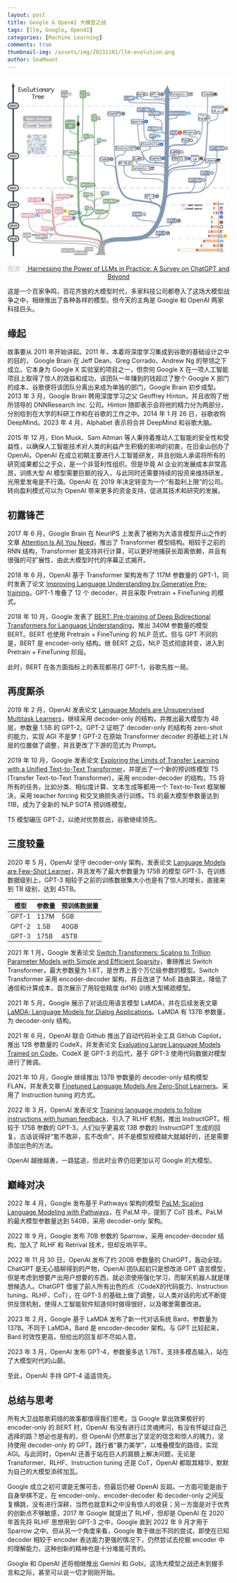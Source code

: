 ```yaml
---
layout: post
title: Google & OpenAI 大模型之战
tags: [llm, Google, OpenAI]
categories: [Machine Learning]
comments: true
thumbnail-img: /assets/img/20231101/llm-evolution.png
author: SeaMount
---
```


![llm-evolution-tree](/assets/img/20231101/llm-evolution.png)
<center style="font-size:14px;color:#C0C0C0;">
图源：<a href="https://arxiv.org/abs/2304.13712">
Harnessing the Power of LLMs in Practice: A Survey on ChatGPT and Beyond
</a>
</center>

这是一个百家争鸣，百花齐放的大模型时代，多家科技公司都卷入了这场大模型战争之中，相继推出了各种各样的模型。但今天的主角是 Google 和 OpenAI 两家科技巨头。

## 缘起

故事要从 2011 年开始讲起。2011 年，本着将深度学习集成到谷歌的基础设计之中的目的， Google Brain 在 Jeff Dean、Greg Corrado、Andrew Ng 的带领之下成立。它本身为 Google X 实验室的项目之一，但奈何 Google X 在一项人工智能项目上取得了惊人的效益和成功，该团队一年赚到的钱超过了整个 Google X 部门的成本，谷歌便将该团队分离出来成为单独的部门，Google Brain 初步成型。2013 年 3 月，Google Brain 聘用深度学习之父 Geoffrey Hinton，并且收购了他所领导的 DNNResearch Inc. 公司。Hinton 随即表示会将他的精力分为两部分，分别给到在大学的科研工作和在谷歌的工作之中。2014 年 1 月 26 日，谷歌收购 DeepMind。2023 年 4 月，Alphabet 表示将合并 DeepMind 和谷歌大脑。

2015 年 12 月，Elon Musk、Sam Altman 等人秉持着推动人工智能的安全性和受益性，以确保人工智能技术对人类的利益产生积极的影响的初衷，在旧金山创办了 OpenAI。OpenAI 在成立初期主要进行人工智能研发，并且创始人承诺将所有的研究成果都公之于众，是一个非营利性组织。但是毕竟 AI 企业的发展成本非常高昂，训练大型 AI 模型需要巨额的投入，与此同时还需要持续的投资来维持研发，光用爱发电是不行滴。OpenAI 在 2019 年决定转变为一个“有盈利上限”的公司。转向盈利模式可以为 OpenAI 带来更多的资金支持，促进其技术和研究的发展。

## 初露锋芒

2017 年 6 月，Google Brain 在 NeurIPS 上发表了被称为大语言模型开山之作的文章 [Attention Is All You Need](https://arxiv.org/abs/1706.03762)，推出了 Transformer 模型结构。相较于之前的 RNN 结构，Transformer 能支持并行计算，可以更好地捕获长距离依赖，并且有很强的可扩展性，由此大模型时代的序幕正式揭开。

2018 年 6 月，OpenAI 基于 Transformer 架构发布了 117M 参数量的 GPT-1，同时发表了论文 [Improving Language Understanding by Generative Pre-training](https://s3-us-west-2.amazonaws.com/openai-assets/research-covers/language-unsupervised/language_understanding_paper.pdf)。GPT-1 堆叠了 12 个 decoder，并且采取 Pretrain + FineTuning 的模式。

2018 年 10 月，Google 发表了 [BERT: Pre-training of Deep Bidirectional Transformers for Language Understanding](http://arxiv.org/abs/1810.04805)，推出 340M 参数量的模型 BERT。BERT 也使用 Pretrain + FineTuning 的 NLP 范式，但与 GPT 不同的是，BERT 是 encoder-only 结构。继 BERT 之后，NLP 范式彻底转变，进入到 Pretrain + FineTuning 阶段。

此时，BERT 在各方面指标上的表现都吊打 GPT-1，谷歌先胜一局。

## 再度厮杀

2019 年 2 月，OpenAI 发表论文 [Language Models are Unsupervised Multitask Learners](https://d4mucfpksywv.cloudfront.net/better-language-models/language-models.pdf)，继续采用 decoder-only 的结构，并推出最大模型为 48 层，参数量 1.5B 的 GPT-2。GPT-2 证明了 decoder-only 的结构有 zero-shot 的能力，实现 AGI 不是梦！GPT-2 在原始 Transformer decoder 的基础上对 LN 层的位置做了调整，并且更改了下游的范式为 Prompt。

2019 年 10 月，Google 发表论文 [Exploring the Limits of Transfer Learning with a Unified Text-to-Text Transformer](http://arxiv.org/abs/1910.10683)，并提出了一个新的预训练模型 T5 (Transfer Text-to-Text Transformer)，采用 encoder-decoder 的结构，T5 将所有的任务，比如分类、相似度计算、文本生成等都用一个 Text-to-Text 框架解决，采用 teacher forcing 和交叉熵损失进行训练。T5 的最大模型参数量达到 11B，成为了全新的 NLP SOTA 预训练模型。

T5 模型碾压 GPT-2，以绝对优势胜出，谷歌继续领先。

## 三度较量

2020 年 5 月，OpenAI 坚守 decoder-only 架构，发表论文 [Language Models are Few-Shot Learner](http://arxiv.org/abs/2005.14165)，并且发布了最大参数量为 175B 的模型 GPT-3，在训练数据级别上，GPT-3 相较于之前的训练数据集大小也是有了惊人的增长，直接来到 TB 级别，达到 45TB。


| 模型 | 参数量 | 预训练数据量 |
| ---- | ---- | ---- |
| GPT-1 | 117M | 5GB |
| GPT-2 | 1.5B | 40GB |
| GPT-3 | 175B | 45TB |

2021 年 1 月，Google 发表论文 [Switch Transformers: Scaling to Trillion Parameter Models with Simple and Efficient Sparsity](http://arxiv.org/abs/2101.03961)，重磅推出 Switch Transformer，最大参数量为 1.6T，是世界上首个万亿级参数的模型。Switch Transformer 采用 encoder-decoder 架构，并且改进了 MoE 路由算法，降低了通信和计算成本，首次展示了用较低精度 (bf16) 训练大型稀疏模型。

2021 年 5 月，Google 展示了对话应用语言模型 LaMDA，并在后续发表文章 [LaMDA: Language Models for Dialog Applications](http://arxiv.org/abs/2201.08239)。LaMDA 有 137B 参数量，为 decoder-only 结构。

2021 年 6 月，OpenAI 联合 Github 推出了自动代码补全工具 Github Copilot，推出 12B 参数量的 CodeX，并发表论文 [Evaluating Large Language Models Trained on Code](http://arxiv.org/abs/2107.03374)。CodeX 是 GPT-3 的后代，基于 GPT-3 使用代码数据对模型进行了微调。

2021 年 10 月，Google 继续推出 137B 参数量的 decoder-only 结构模型 FLAN，并发表文章 [Finetuned Language Models Are Zero-Shot Learners](http://arxiv.org/abs/2109.01652)。采用了 Instruction tuning 的方式。

2022 年 3 月，OpenAI 发表论文 [Training language models to follow instructions with human feedback](http://arxiv.org/abs/2203.02155)，引入了 RLHF 机制，推出 InstructGPT。相较于 175B 参数的 GPT-3，人们似乎更喜欢 13B 参数的 InstructGPT 生成的回复。古话说得好“氪不救非，玄不改命”，并不是模型规模越大就越好的，还是需要添加出色的方法。

OpenAI 越挫越勇，一路猛追，但此时业界仍旧更加认可 Google 的大模型。

## 巅峰对决

2022 年 4 月，Google 发布基于 Pathways 架构的模型 [PaLM: Scaling Language Modeling with Pathways](http://arxiv.org/abs/2204.02311)，在 PaLM 中，提到了 CoT 技术。PaLM 的最大模型参数量达到 540B，采用 decoder-only 架构。

2022 年 9 月，Google 发布 70B 参数的 Sparrow，采用 encoder-decoder 结构，加入了 RLHF 和 Retrival 技术，但却反响平平。

2022 年 11 月 30 日，OpenAI 发布了约 200B 参数量的 ChatGPT，轰动全球。ChatGPT 是无心插柳得到的产物，OpenAI 团队起初只是想改进 GPT 语言模型，但是考虑到想要产出用户想要的东西，就必须使用强化学习，而聊天机器人就是理想候选人。ChatGPT 借鉴了前人所有出色的点（CodeX的代码能力、Instruction tuning、RLHF、CoT），在 GPT-3 的基础上做了调整，以人类对话的形式不断提供反馈机制，使得人工智能软件知道何时做得很好，以及哪里需要改进。

2023 年 2 月，Google 基于 LaMDA 发布了新一代对话系统 Bard，参数量为 137B。不同于 LaMDA，Bard 是 encoder-decoder 架构。与 GPT 比较起来，Bard 时效性更高，但给出的回复却不尽如人意。

2023 年 3 月，OpenAI 发布 GPT-4，参数量多达 1.76T，支持多模态输入，站在了大模型时代的山巅。

至此，OpenAI 手持 GPT-4 遥遥领先。

## 总结与思考

所有大卫战胜歌莉娅的故事都值得我们思考。当 Google 拿出效果极好的 encoder-only 的 BERT 时，OpenAI 有没有进行过灵魂拷问，有没有怀疑过自己选择的路？想必也是有的，但 OpenAI 仍然拿出了坚定的信念和惊人的魄力，坚持使用 decoder-only 的 GPT，践行者“暴力美学”，以堆叠模型的路径，实现 AGI。与此同时，OpenAI 还善于站在巨人的肩膀上解决问题，无论是 Transformer、RLHF、Instruction tuning 还是 CoT，OpenAI 都取其精华，默默为自己的大模型添砖加瓦。

Google 成立之初可谓是无懈可击，但最后仍被 OpenAI 反超。一方面可能是由于自身举棋不定，在 encoder-only、encoder-decoder 和 decoder-only 之间反复横跳，没有进行深耕，当然也就意料之中没有惊人的收获；另一方面是对于优秀的创新点不够敏感，2017 年 Google 就提出了 RLHF，但却是 OpenAI 在 2020 年首先将 RLHF 思想用到 GPT-3 之中，Google 直到 2022 年 9 月才用于 Sparrow 之中。但从另一个角度来看，Google 敢于做出不同的尝试，即使在已知 decoder 相较于 encoder 表达能力更强的情况下，仍然尝试去挖掘 encoder 中的理解能力，这种创新的精神也是十分难能可贵的。

Google 和 OpenAI 还将相继推出 Gemini 和 Gobi，这场大模型之战还未到握手言和之际，甚至可以说一切才刚刚开始。
